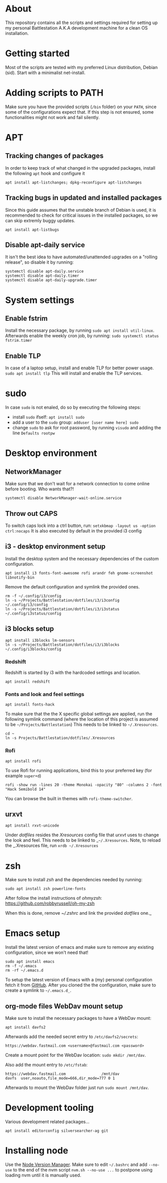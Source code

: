 # About
This repository contains all the scripts and settings required for setting up my personal Battlestation A.K.A development machine for a clean OS installation.

# Getting started

Most of the scripts are tested with my preferred Linux distribution, Debian (sid). Start with a minimalist net-install. 

# Adding scripts to PATH
Make sure you have the provided scripts (`/bin` folder) on your `PATH`, since some of the configurations expect that.
If this step is not ensured, some functionalities might not work and fail silently.

# APT

## Tracking changes of packages

In order to keep track of what changed in the upgraded packages, install the following `apt` hook and configure it
```
apt install apt-listchanges; dpkg-reconfigure apt-listchanges
```

## Tracking bugs in updated and installed packages

Since this guide assumes that the unstable branch of Debian is used, it is recommended to check for critical issues in the installed packages, so we can skip extremly buggy updates.
```
apt install apt-listbugs
```

## Disable apt-daily service
It isn't the best idea to have automated/unattended upgrades on a "rolling release", so disable it by running:
```
systemctl disable apt-daily.service
systemctl disable apt-daily.timer
systemctl disable apt-daily-upgrade.timer
```

# System settings

## Enable fstrim
Install the necessary package, by running `sudo apt install util-linux`. Afterwards enable the weekly cron job, by running: `sudo systemctl status fstrim.timer`

## Enable TLP
In case of a laptop setup, install and enable TLP for better power usage.
`sudo apt install tlp`
This will install and enable the TLP services.


# sudo
In case `sudo` is not enaled, do so by executing the following steps:
- install `sudo` ifself: `apt install sudo`
- add a user to the `sudo` group: `adduser [user name here] sudo`
- change `sudo` to ask for root password, by running `visudo` and adding the line `Defaults rootpw`

# Desktop environment

## NetworkManager
Make sure that we don't wait for a network connection to come online before booting. Who wants that?!

```
systemctl disable NetworkManager-wait-online.service
```

## Throw out CAPS

To switch caps lock into a ctrl button, run: `setxkbmap -layout us -option ctrl:nocaps`
It is also executed by default in the provided i3 config

## i3 - desktop environment setup 

Install the desktop system and the necessary dependencies of the custom configuration.

```
apt install i3 fonts-font-awesome rofi arandr feh gnome-screenshot libnotify-bin
```

Remove the default configuration and symlink the provided ones.

```
rm -f ~/.config/i3/config
ln -s ~/Projects/Battlestation/dotfiles/i3/i3config ~/.config/i3/config
ln -s ~/Projects/Battlestation/dotfiles/i3/i3status ~/.config/i3status/config
```

## i3 blocks setup

```
apt install i3blocks lm-sensors
ln -s ~/Projects/Battlestation/dotfiles/i3/i3blocks ~/.config/i3blocks/config
```


### Redshift

Redshift is started by i3 with the hardcoded settings and location.

```
apt install redshift
```

### Fonts and look and feel settings

```
apt install fonts-hack
```

To make sure that the the X specific global settings are applied, run the following symlink command (where the location of this project is assumed to be `~/Projects/Battlestation`)
This needs to be linked to `~/.Xresources`.
```
cd ~
ln -s Projects/Battlestation/dotfiles/.Xresources
```

### Rofi

```
apt install rofi
```

To use Rofi for running applications, bind this to your preferred key (for example `super+d`)
```
rofi -show run -lines 20 -theme Monokai -opacity "80" -columns 2 -font "Hack Semibold 14"
```
You can browse the built in themes with `rofi-theme-switcher`.


## urxvt

```
apt install rxvt-unicode
```

Under _dotfiles_ resides the _Xresources_ config file that _urxvt_ uses to change the look and feel.
This needs to be linked to _`~/.Xresources`.
Note, to reload the _.Xresources file, run `xrdb ~/.Xresources`

# zsh
Make sure to install _zsh_ and the dependencies needed by running:
```
sudo apt install zsh powerline-fonts
```

After follow the install instructions of _ohmyzsh_: https://github.com/robbyrussell/oh-my-zsh

When this is done, remove _~/.zshrc_ and link the provided _dotfiles_ one._

# Emacs setup

Install the latest version of emacs and make sure to remove any existing configuration, since we won't need that!

```
sudo apt install emacs
rm -f ~/.emacs
rm -rf ~/.emacs.d
```

To setup the latest version of Emacs with a (my) personal configuration fetch it from [GitHub](https://github.com/snorbi07/emacs.d).
After you cloned the the configuration, make sure to create a symlink to `~/.emacs.d_`.

## org-mode files WebDav mount setup
Make sure to install the necessary packages to have a WebDav mount:
```
apt install davfs2
```

Afterwards add the needed secret entry to `/etc/davfs2/secrets`:
```
https://webdav.fastmail.com <username>@fastmail.com <password>
```

Create a mount point for the WebDav location: `sudo mkdir /mnt/dav`.

Also add the mount entry to `/etc/fstab`:
```
https://webdav.fastmail.com                /mnt/dav                davfs  user,noauto,file_mode=666,dir_mode=777 0 1
```

Afterwards to mount the WebDav folder just run `sudo mount /mnt/dav`.

# Development tooling
Various development related packages...

```
apt install editorconfig silversearcher-ag git
```


# Installing node

Use the [Node Version Manager](https://github.com/creationix/nvm).
Make sure to edit `~/.bashrc` and add `--no-use` to the end of the nvm script `nvm.sh --no-use ...` to postpone using loading nvm until it is manually used.

